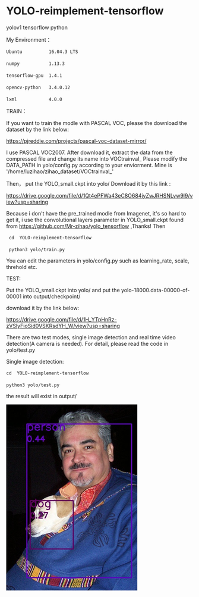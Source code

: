 # YOLO-reimplement-tensorflow
yolov1  tensorflow python

My Environment：

	Ubuntu          16.04.3 LTS

	numpy           1.13.3

	tensorflow-gpu  1.4.1

	opencv-python   3.4.0.12

	lxml            4.0.0
	
TRAIN：

If you want to train the modle with PASCAL VOC, please the download the dataset by the link below:


https://pjreddie.com/projects/pascal-voc-dataset-mirror/

I use PASCAL VOC2007. After download it, extract the data from the compressed file and change its name into  VOCtrainval_   Please modify the DATA_PATH in yolo/config.py according to your enviorment. Mine is '/home/luzihao/zihao_dataset/VOCtrainval_'

Then， put the YOLO_small.ckpt into yolo/        Download it by this link :

https://drive.google.com/file/d/1Qt4ePFWa43eC8O684jyZwJRHSNLvw9l9/view?usp=sharing

Because i don't have the pre_trained modle from Imagenet, it's so hard to get it, i use the convolutional layers parameter in  YOLO_small.ckpt found from https://github.com/Mr-zihao/yolo_tensorflow ,Thanks!  Then 

	 cd  YOLO-reimplement-tensorflow            
 
	 python3 yolo/train.py
 
You can edit the parameters in yolo/config.py such as learning_rate, scale, threhold etc.

TEST:

Put the YOLO_small.ckpt into yolo/  and put the yolo-18000.data-00000-of-00001  into output/checkpoint/

download it by the link below:

https://drive.google.com/file/d/1H_YTpHnRz-zVSlyFioSid0VSKRsdYH_W/view?usp=sharing

There are two test modes, single image detection and real time video detection(A camera is needed). For detail, please read the code in yolo/test.py

Single image detection:

	cd  YOLO-reimplement-tensorflow

	python3 yolo/test.py
	
the result will exist in output/  

![image](https://github.com/Mr-zihao/YOLO-reimplement-tensorflow/blob/master/image/000001.jpg)
